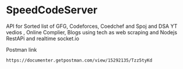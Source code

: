 # SpeedCodeServer

API for Sorted list of GFG, Codeforces, Coedchef and Spoj and DSA YT vedios , Online Complier, Blogs using tech as web scraping and Nodejs RestAPi and realtime socket.io

Postman link

```
https://documenter.getpostman.com/view/15292135/Tzz5tyKd
```
